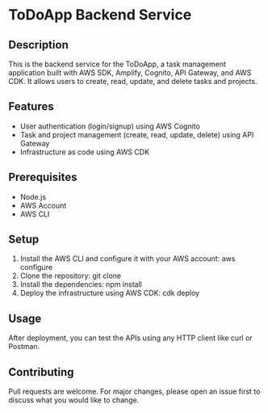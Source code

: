 # ToDoApp Backend Service

## Description
This is the backend service for the ToDoApp, a task management application built with AWS SDK, Amplify, Cognito, API Gateway, and AWS CDK. It allows users to create, read, update, and delete tasks and projects.

## Features
- User authentication (login/signup) using AWS Cognito
- Task and project management (create, read, update, delete) using API Gateway
- Infrastructure as code using AWS CDK

## Prerequisites
- Node.js
- AWS Account
- AWS CLI

## Setup
1. Install the AWS CLI and configure it with your AWS account: aws configure
2. Clone the repository:    git clone <repository-url>
3. Install the dependencies:  npm install
4. Deploy the infrastructure using AWS CDK:   cdk deploy


## Usage
After deployment, you can test the APIs using any HTTP client like curl or Postman.

## Contributing
Pull requests are welcome. For major changes, please open an issue first to discuss what you would like to change.

